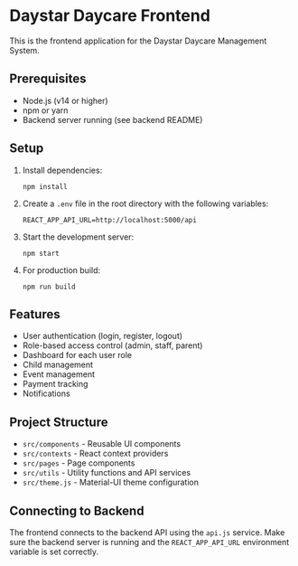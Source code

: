 # Daystar Daycare Frontend

This is the frontend application for the Daystar Daycare Management System.

## Prerequisites

- Node.js (v14 or higher)
- npm or yarn
- Backend server running (see backend README)

## Setup

1. Install dependencies:
   ```
   npm install
   ```

2. Create a `.env` file in the root directory with the following variables:
   ```
   REACT_APP_API_URL=http://localhost:5000/api
   ```

3. Start the development server:
   ```
   npm start
   ```

4. For production build:
   ```
   npm run build
   ```

## Features

- User authentication (login, register, logout)
- Role-based access control (admin, staff, parent)
- Dashboard for each user role
- Child management
- Event management
- Payment tracking
- Notifications

## Project Structure

- `src/components` - Reusable UI components
- `src/contexts` - React context providers
- `src/pages` - Page components
- `src/utils` - Utility functions and API services
- `src/theme.js` - Material-UI theme configuration

## Connecting to Backend

The frontend connects to the backend API using the `api.js` service. Make sure the backend server is running and the `REACT_APP_API_URL` environment variable is set correctly.
